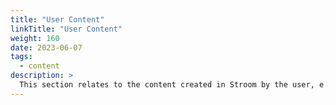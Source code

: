 ```yaml
---
title: "User Content"
linkTitle: "User Content"
weight: 160
date: 2023-06-07
tags: 
  - content
description: >
  This section relates to the content created in Stroom by the user, e.g. Dashboards, Translations, Feeds, etc.
---
```



